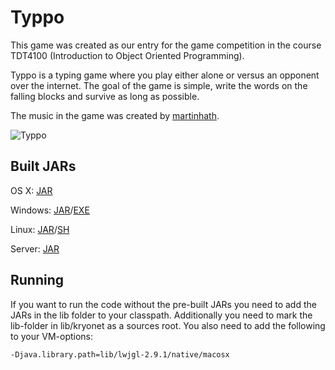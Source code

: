 Typpo
=====================

This game was created as our entry for the game competition in the course TDT4100 (Introduction to Object Oriented Programming). 

Typpo is a typing game where you play either alone or versus an opponent over the internet. The goal of the game is simple, write the words on the falling blocks and survive as long as possible. 

The music in the game was created by [martinhath](https://github.com/martinhath). 

![Typpo](http://i.imgur.com/NJ8qFAA.png)

## Built JARs
OS X: [JAR](https://github.com/ekmartin/Typpo/releases/download/1.0/TyppoOSX.jar)

Windows: [JAR](https://github.com/ekmartin/Typpo/releases/download/1.0/TyppoWindows.jar)/[EXE](https://github.com/ekmartin/Typpo/releases/download/1.0/TyppoWindows.exe)

Linux: [JAR](https://github.com/ekmartin/Typpo/releases/download/1.0/TyppoLinux.jar)/[SH](https://github.com/ekmartin/Typpo/releases/download/1.0/TyppoLinux.sh)

Server: [JAR](https://github.com/ekmartin/Typpo/releases/download/1.0/TyppoServer.jar)

## Running
If you want to run the code without the pre-built JARs you need to add the JARs in the lib folder to your classpath. Additionally you need to mark the lib-folder in lib/kryonet as a sources root. You also need to add the following to your VM-options:

```
-Djava.library.path=lib/lwjgl-2.9.1/native/macosx
```
